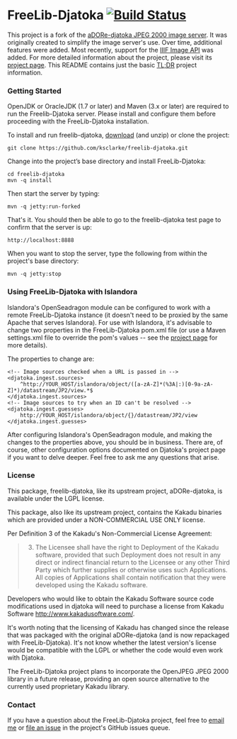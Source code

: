 # FreeLib-Djatoka [![Build Status](https://travis-ci.org/ksclarke/freelib-djatoka.png?branch=master)](https://travis-ci.org/ksclarke/freelib-djatoka)

This project is a fork of the [aDORe-djatoka JPEG 2000 image server](http://sourceforge.net/apps/mediawiki/djatoka/index.php?title=Main_Page).  It was originally created to simplify the image server's use. Over time, additional features were added.  Most recently, support for the [IIIF Image API](http://iiif.io) was added.  For more detailed information about the project, please visit its [project page](http://projects.freelibrary.info/freelib-djatoka).  This README contains just the basic [TL;DR](http://en.wiktionary.org/wiki/TLDR) project information.

### Getting Started

OpenJDK or OracleJDK (1.7 or later) and Maven (3.x or later) are required to run the Freelib-Djatoka server.  Please install and configure them before proceeding with the FreeLib-Djatoka installation.

To install and run freelib-djatoka, [download](https://github.com/ksclarke/freelib-djatoka/archive/master.zip) (and unzip) or clone the project:

    git clone https://github.com/ksclarke/freelib-djatoka.git

Change into the project’s base directory and install FreeLib-Djatoka:

    cd freelib-djatoka
    mvn -q install

Then start the server by typing:

    mvn -q jetty:run-forked

That's it.  You should then be able to go to the freelib-djatoka test page to confirm that the server is up:

    http://localhost:8888

When you want to stop the server, type the following from within the project's base directory:

    mvn -q jetty:stop

### Using FreeLib-Djatoka with Islandora

Islandora's OpenSeadragon module can be configured to work with a remote FreeLib-Djatoka instance (it doesn't need to be proxied by the same Apache that serves Islandora).  For use with Islandora, it's advisable to change two properties in the FreeLib-Djatoka pom.xml file (or use a Maven settings.xml file to override the pom's values -- see the [project page](http://projects.freelibrary.info/freelib-djatoka) for more details).

The properties to change are:

    <!-- Image sources checked when a URL is passed in -->
    <djatoka.ingest.sources>
        ^http://YOUR_HOST/islandora/object/([a-zA-Z]*(%3A|:)[0-9a-zA-Z]*)/datastream/JP2/view.*$
    </djatoka.ingest.sources>
    <!-- Image sources to try when an ID can't be resolved -->
    <djatoka.ingest.guesses>
        http://YOUR_HOST/islandora/object/{}/datastream/JP2/view
    </djatoka.ingest.guesses>

After configuring Islandora's OpenSeadragon module, and making the changes to the properties above, you should be in business.  There are, of course, other configuration options documented on Djatoka's project page if you want to delve deeper. Feel free to ask me any questions that arise.

### License

This package, freelib-djatoka, like its upstream project, aDORe-djatoka, is available under the LGPL license.

This package, also like its upstream project, contains the Kakadu binaries which are provided under a NON-COMMERCIAL USE ONLY license. 

Per Definition 3 of the Kakadu's Non-Commercial License Agreement:

> 3. The Licensee shall have the right to Deployment of the Kakadu
> software, provided that such Deployment does not result in any
> direct or indirect financial return to the Licensee or any other
> Third Party which further supplies or otherwise uses such
> Applications.  All copies of Applications shall contain notification
> that they were developed using the Kakadu software.

Developers who would like to obtain the Kakadu Software source code modifications used in djatoka will need to purchase a license from Kakadu Software <http://www.kakadusoftware.com/>.

It's worth noting that the licensing of Kakadu has changed since the release that was packaged with the original aDORe-djatoka (and is now repackaged with FreeLib-Djatoka).  It's not know whether the latest version's license would be compatible with the LGPL or whether the code would even work with Djatoka.

The FreeLib-Djatoka project plans to incorporate the OpenJPEG JPEG 2000 library in a future release, providing an open source alternative to the currently used proprietary Kakadu library.

### Contact

If you have a question about the FreeLib-Djatoka project, feel free to <a href="mailto:ksclarke@gmail.com">email me</a> or [file an issue](https://github.com/ksclarke/freelib-djatoka/issues "GitHub Issues Queue") in the project's GitHub issues queue.
